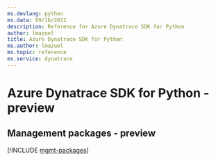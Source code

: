 ```yaml
---
ms.devlang: python
ms.data: 09/16/2022
description: Reference for Azure Dynatrace SDK for Python
author: lmazuel
title: Azure Dynatrace SDK for Python
ms.author: lmazuel
ms.topic: reference
ms.service: dynatrace
---
```

# Azure Dynatrace SDK for Python - preview

## Management packages - preview
[!INCLUDE [mgmt-packages](dynatrace-mgmt-index.md)]